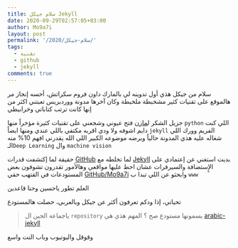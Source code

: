 ```yaml
---
title: سلام جيكل Jekyll
date: 2020-09-29T02:57:05+03:00
author: Mo9a7i
layout: post
permalink: '/2020/سلام-جيكل/'
tags:
  - تقنية
  - github
  - jekyll
comments: true
---
```


سلام من جيكل
هذي أول تدوينه لي بالمارك داون فروم سكراتش، أحسه إنجاز
مر هالموقع على تقنيات كثير مشخبطة ملخبطة وكان آخرها مدونة ووردبريس تعبتني اكثر من إنها كانت ترتب كتاباتي وخرابيطي

جزيل الشكر ل[مازن](http://sudomaze.dev/) فتح عيوني وشجعني على تقنيات كثيرة مؤخراً منها `python` اللي كنت دايم اشوفه ولا ودي اقربه مكتفي باللي عندي ومنها ايضاً `jekyll` الفريم وورك اللي شغاله عليه هذي المدونة حالياً وبرضه موضوعه الكبير اللي الله يقدرني افهم 10% منه الـ`Deep Learning` وال `machine vision` 

حقيقة لما إكتشفت قدرات [GitHub](https://www.github.com) لما تخلطه مع [Jekyll](https://jekyllrb.com/) بديت استغني عن إعتمادي على الإٍستضافة والسيرفرات عشان احط عليها مواقعي وهالأمور
تقدرون تشوفون بعض المستودعات في القتهب حقي [GitHub/Mo9a7i](https://www.github.com/mo9a7i) وابحثو عن اللي تبدا ب `www`

العلم تطور ياحسين وحنا قاعدين

تحياتي، إذا ودكم تعرفون أكثر عن جيكل وبالعربي، حصلت هالمستودع
> ياجماعة الحين ال `repository` يسمونها مستودع صح ؟
المهم هذي هي [arabic-jekyll](https://github.com/a3ammar/arabic-jekyll)

وقوقل واليوتيوب وباب النت واسع